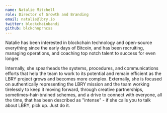 ```yaml
---
name: Natalie Mitchell
role: Director of Growth and Branding
email: natalie@lbry.io
twitter: blockchainbandi
github: blckchnprncss 
---
```

Natalie has been interested in blockchain technology and open-source everything since the early days of Bitcoin, and has been recruiting, managing operations, and coaching top notch talent to success for even longer.

Internally, she spearheads the systems, procedures, and communications efforts that help the team to work to its potential and remain efficient as the LBRY project grows and becomes more complex. Externally, she is focused on authentically representing the LBRY mission and the team working tirelessly to keep it moving forward, through creative partnerships, sometimes-hair-brained schemes, and a drive to connect with everyone, all the time, that has been described as "intense" - if she calls you to talk about LBRY, pick up. Just do it.
